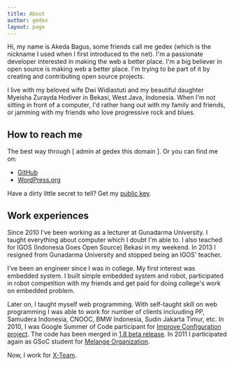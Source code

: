 ```yaml
---
title: About
author: gedex
layout: page
---
```


Hi, my name is Akeda Bagus, some friends call me gedex (which is the nickname I
used when I first introduced to the net). I'm a passionate developer interested
in making the web a better place. I'm a big believer in open source is making
web a better place. I'm trying to be part of it by creating and contributing
open source projects.

I live with my beloved wife Dwi Widiastuti and my beautiful daughter Myeisha
Zurayda Hodiver in Bekasi, West Java, Indonesia. When I'm not sitting in front
of a computer, I'd rather hang out with my family and friends, or jamming with
my friends who love progressive rock and blues.

## How to reach me
The best way through [ admin at gedex this domain ]. Or you can find me on:

* [GitHub][1]
* [WordPress.org][6]

Have a dirty little secret to tell? Get my [public key](/about/key.html).

## Work experiences
Since 2010 I’ve been working as a lecturer at Gunadarma University. I taught everything about computer which
I doubt I'm able to. I also teached for IGOS (Indonesia Goes Open Source) Bekasi in my weekend.
In 2013 I resigned from Gunadarma University and stopped being an IGOS' teacher.

I’ve been an engineer since I was in college. My first interest was embedded system. I built simple embedded
system and robot, participated in robot competition with my friends and get paid for doing college's work on embedded problem.

Later on, I taught myself web programming. With self-taught skill on web
programming I was able to work for number of clients incluuding PP, Samudera Indonesia, CNOOC, BMW Indonesia, Sudin Jakarta Timur,
etc. In 2010, I was Google Summer of Code participant for [Improve Configuration project][3]. The code has been merged in
[1.8 beta release][4]. In 2011 I participated again as GSoC student for [Melange Organization][5].

Now, I work for [X-Team](http://x-team.com).

 [1]: http://github.com/gedex
 [2]: http://linkedin.com/in/akedabagus
 [3]: https://docs.google.com/Doc?docid=0ARlhX_zps2IwZGQ3OHM4bXJfNWNzOHgzc2ho&hl=en
 [4]: http://www.geeklog.net/article.php/geeklog-1.8.0b1
 [5]: http://code.google.com/p/soc/
 [6]: http://profiles.wordpress.org/akeda
